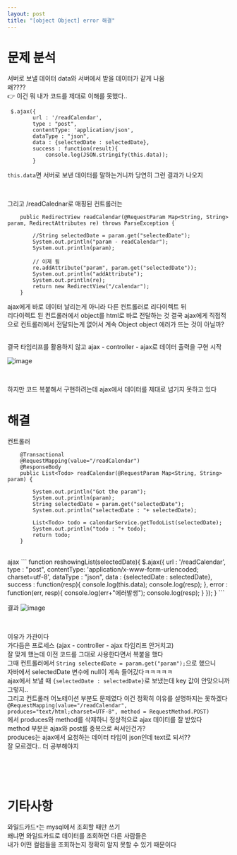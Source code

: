 ```yaml
---
layout: post
title: "[object Object] error 해결"
---
```


# 문제 분석
서버로 보낼 데이터 data와 서버에서 받을 데이터가 같게 나옴  
왜????  
👉 이건 뭐 내가 코드를 제대로 이해를 못했다..  
```
 $.ajax({
        url : '/readCalendar',
        type : "post",
        contentType: 'application/json',
        dataType : "json",
        data : {selectedDate : selectedDate},
        success : function(result){
            console.log(JSON.stringify(this.data));
        }
```
`this.data`면 서버로 보낸 데이터를 말하는거니까 당연히 그런 결과가 나오지  

<br>

그리고 /readCalednar로 매핑된 컨트롤러는  
```
    public RedirectView readCalendar(@RequestParam Map<String, String> param, RedirectAttributes re) throws ParseException {

        //String selectedDate = param.get("selectedDate");
        System.out.println("param - readCalendar");
        System.out.println(param);
        
        // 이제 됨
        re.addAttribute("param", param.get("selectedDate"));
        System.out.println("addAttribute");
        System.out.println(re);
        return new RedirectView("/calendar");
    }
```
ajax에게 바로 데이터 날리는게 아니라 다른 컨트롤러로 리다이렉트 뒤  
리다이렉트 된 컨트롤러에서 object를 html로 바로 전달하는 것
결국 ajax에게 직접적으로 컨트롤러에서 전달되는게 없어서 계속 Object object 에러가 뜨는 것이 아닐까?  

<br>
결국 타임리프를 활용하지 않고 ajax - controller - ajax로 데이터 출력을 구현 시작  

![image](https://user-images.githubusercontent.com/86642180/161923954-099f1350-8381-45b9-8b45-3a8975569335.png)

<br>

하지만 코드 복붙해서 구현하려는데 ajax에서 데이터를 제대로 넘기지 못하고 있다  

# 해결
컨트롤러
```
    @Transactional
    @RequestMapping(value="/readCalendar")
    @ResponseBody
    public List<Todo> readCalendar(@RequestParam Map<String, String> param) {

        System.out.println("Got the param");
        System.out.println(param);
        String selectedDate = param.get("selectedDate");
        System.out.println("selectedDate : "+ selectedDate);

        List<Todo> todo = calendarService.getTodoList(selectedDate);
        System.out.println("todo : "+ todo);
        return todo;
    }
```

<br>
ajax
```
function reshowingList(selectedDate){
    $.ajax({
        url : '/readCalendar',
        type : "post",
        contentType: 'application/x-www-form-urlencoded; charset=utf-8',
        dataType : "json",
        data : {selectedDate : selectedDate},
        success : function(resp){
            console.log(this.data);
            console.log(resp);
        },
        error : function(err, resp){
            console.log(err+"에러발생");
            console.log(resp);
        }
    });
}
```
<br>

결과
![image](https://user-images.githubusercontent.com/86642180/162214158-69c85a85-9714-4e65-a7f4-49e3f5f0d1f0.png)

<br>

이유가 가관이다  
가다듬은 프로세스 (ajax - controller - ajax 타임리프 안거치고)  
잘 맞게 했는데 이전 코드를 그대로 사용한다면서 복붙을 했다  
그때 컨트롤러에서 `String selectedDate = param.get("param");`으로 했으니  
자바에서 selectedDate 변수에 null이 계속 들어갔다ㅋㅋㅋㅋㅋ  
ajax에서 보낼 때 `{selectedDate : selectedDate}`로 보냈는데 key 값이 안맞으니까 그렇지..  
그리고 컨트롤러 어노테이션 부분도 문제였다 이건 정확히 이유를 설명하지는 못하겠다  
`@RequestMapping(value="/readCalendar", produces="text/html;charset=UTF-8", method = RequestMethod.POST)`  
에서 produces와 method를 삭제하니 정상적으로 ajax 데이터를 잘 받았다  
method 부분은 ajax와 post를 중복으로 써서인건가?  
produces는 ajax에서 요청하는 데이터 타입이 json인데 text로 되서??  
잘 모르겠다.. 더 공부해야지  

<br> <br> <br>

# 기타사항
와일드카드`*`는 mysql에서 조회할 때만 쓰기  
왜냐면 와일드카드로 데이터를 조회하면 다른 사람들은  
내가 어떤 컬럼들을 조회하는지 정확히 알지 못할 수 있기 때문이다
